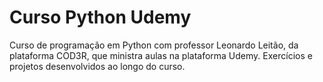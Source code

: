 # Curso Python Udemy

Curso de programação em Python com professor Leonardo Leitão, da plataforma COD3R, que ministra aulas na plataforma Udemy. Exercícios e projetos desenvolvidos ao longo do curso.